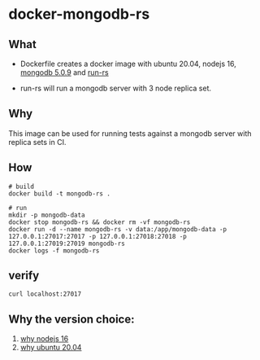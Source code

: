 # docker-mongodb-rs

## What

* Dockerfile creates a docker image with ubuntu 20.04, nodejs 16, [mongodb 5.0.9][mongodb-community-ubuntu] and [run-rs][run-rs]

* run-rs will run a mongodb server with 3 node replica set.

## Why

This image can be used for running tests against a mongodb server with replica sets in CI.

## How

```shell
# build
docker build -t mongodb-rs .

# run
mkdir -p mongodb-data
docker stop mongodb-rs && docker rm -vf mongodb-rs
docker run -d --name mongodb-rs -v data:/app/mongodb-data -p 127.0.0.1:27017:27017 -p 127.0.0.1:27018:27018 -p 127.0.0.1:27019:27019 mongodb-rs
docker logs -f mongodb-rs
```

## verify

```shell
curl localhost:27017
```


## Why the version choice:

1. [why nodejs 16](https://github.com/vkarpov15/run-rs/issues/62#issuecomment-1159359964)
2. [why ubuntu 20.04](https://www.mongodb.com/docs/manual/administration/production-notes/#platform-support-matrix)

[run-rs]:https://github.com/vkarpov15/run-rs
[mongodb-community-ubuntu]:https://www.mongodb.com/docs/manual/tutorial/install-mongodb-on-ubuntu/